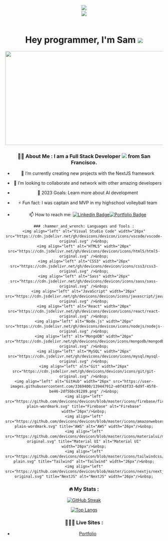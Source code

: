 <div id="header" align="center">
  <img src="https://media2.giphy.com/media/MC6eSuC3yypCU/giphy.gif?cid=ecf05e47hyoqqwcayymyyjmmtmauza87sqs1qwf3wd5i2o8g&rid=giphy.gif&ct=g" width="100"/>
  <div id="badges">
    <a href='https://www.linkedin.com/in/samdubyoo'>
      <img src='https://img.shields.io/badge/LinkedIn-blue?logo=linkedin&logoColor=white&style=for-the-badge'/>
    <a/>
  </div>
  <img src="https://komarev.com/ghpvc/?username=requiem-of-zero&style=flat-square&color=blue" alt=""/>
  <h1>
    Hey programmer, I'm Sam 
    <img src="https://media.giphy.com/media/hvRJCLFzcasrR4ia7z/giphy.gif" width="30px"/>
  </h1>
</div>

<div align="center">
  <img src="https://media.giphy.com/media/dWesBcTLavkZuG35MI/giphy.gif" width="600" height="300"/>
</div>

<div align="center">

  <div> 

  ### :man_technologist: About Me : I am a Full Stack Developer <img src="https://media.giphy.com/media/WUlplcMpOCEmTGBtBW/giphy.gif" width="30"> from San Francisco.

  - 🌱 I’m currently creating new projects with the NextJS framework

  - 👯 I’m looking to collaborate and network with other amazing developers

  - 🥅 2023 Goals: Learn more about AI development

  - ⚡ Fun fact: I was captain and MVP in my highschool volleyball team

  - :mailbox: How to reach me: [![Linkedin Badge](https://img.shields.io/badge/-LinkedIn-blue?style=flat&logo=Linkedin&logoColor=white)](https://www.linkedin.com/in/samdubyoo)[![Portfolio Badge](https://img.shields.io/badge/-Portfolio-lightgrey?style=flat)](https://samuelwong.xyz/)

  </div>

  <div> 
  
    ### :hammer_and_wrench: Languages and Tools :
    <img align="left" alt="Visual Studio Code" width="26px" src="https://cdn.jsdelivr.net/gh/devicons/devicon/icons/vscode/vscode-original.svg" />&nbsp;
    <img align="left" alt="HTML5" width="26px" src="https://cdn.jsdelivr.net/gh/devicons/devicon/icons/html5/html5-original.svg" />&nbsp;
    <img align="left" alt="CSS3" width="26px" src="https://cdn.jsdelivr.net/gh/devicons/devicon/icons/css3/css3-original.svg" />&nbsp;
    <img align="left" alt="Sass" width="26px" src="https://cdn.jsdelivr.net/gh/devicons/devicon/icons/sass/sass-original.svg" />&nbsp;
    <img align="left" alt="JavaScript" width="26px" src="https://cdn.jsdelivr.net/gh/devicons/devicon/icons/javascript/javascript-original.svg" />&nbsp;
    <img align="left" alt="React" width="26px" src="https://cdn.jsdelivr.net/gh/devicons/devicon/icons/react/react-original.svg" />&nbsp;
    <img align="left" alt="Node.js" width="26px" src="https://cdn.jsdelivr.net/gh/devicons/devicon/icons/nodejs/nodejs-original.svg" />&nbsp;
    <img align="left" alt="MongoDB" width="26px" src="https://cdn.jsdelivr.net/gh/devicons/devicon/icons/mongodb/mongodb-original.svg" />&nbsp;
    <img align="left" alt="MySQL" width="26px" src="https://cdn.jsdelivr.net/gh/devicons/devicon/icons/mysql/mysql-original.svg" />&nbsp;
    <img align="left" alt="Git" width="26px" src="https://cdn.jsdelivr.net/gh/devicons/devicon/icons/git/git-original.svg" />&nbsp;
    <img align="left" alt="GitHub" width="26px" src="https://user-images.githubusercontent.com/3369400/139447912-e0f43f33-6d9f-45f8-be46-2df5bbc91289.png" />&nbsp;
    <img align="left" src="https://github.com/devicons/devicon/blob/master/icons/firebase/firebase-plain-wordmark.svg" title="Firebase" alt="Firebase" width="26px"/>&nbsp;
    <img align="left" src="https://github.com/devicons/devicon/blob/master/icons/amazonwebservices/amazonwebservices-plain-wordmark.svg" title="AWS" alt="AWS" width="26px"/>&nbsp;
    <img align="left" src="https://github.com/devicons/devicon/blob/master/icons/materialui/materialui-original.svg" title="Material UI" alt="Material UI" width="26px"/>&nbsp;
    <img align="left" src="https://github.com/devicons/devicon/blob/master/icons/tailwindcss/tailwindcss-plain.svg" title="Tailwind" alt="Tailwind" width="26px"/>&nbsp;
    <img align="left" src="https://github.com/devicons/devicon/blob/master/icons/nextjs/nextjs-original.svg" title="NextJS" alt="NextJS" width="26px"/>&nbsp;
  </div>

  ### :fire: My Stats :
  [![GitHub Streak](http://github-readme-streak-stats.herokuapp.com?user=requiem-of-zero&theme=dark&border_radius=5&date_format=M%20j%5B%2C%20Y%5D)](https://git.io/streak-stats)

  [![Top Langs](https://github-readme-stats.vercel.app/api/top-langs/?username=requiem-of-zero)](https://github.com/anuraghazra/github-readme-stats)

  ### 👨🏻‍💻 Live Sites :
  - [Portfolio](https://samuelwong.xyz)

</div>


<!--
**Requiem-of-Zero/Requiem-of-Zero** is a ✨ _special_ ✨ repository because its `README.md` (this file) appears on your GitHub profile.

Here are some ideas to get you started:

- 🔭 I’m currently working on ...
- 🌱 I’m currently learning ...
- 👯 I’m looking to collaborate on ...
- 🤔 I’m looking for help with ...
- 💬 Ask me about ...
- 📫 How to reach me: ...
- 😄 Pronouns: ...
- ⚡ Fun fact: ...
-->
